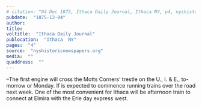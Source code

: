 ```yaml
---
# citation: "04 Dec 1875, Ithaca Daily Journal, Ithaca NY, p4, nyshistoricnewspapers.org."
pubdate:  "1875-12-04"
author: 
title: 
voltitle:  "Ithaca Daily Journal"
publocation:  "Ithaca  NY"
pages:  "4"
source:  "nyshistoricnewspapers.org"
media:  ""
quaddress:  ""
---
```

–The first engine will cross the Motts Corners’ trestle on the U., I. & E., to-morrow or Monday. If is expected to commence running trains over the road next week. One of the most convenient for Ithaca will be afternoon train to connect at Elmira with the Erie day express west.

